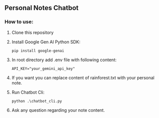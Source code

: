 ## Personal Notes Chatbot
### How to use:
1. Clone this repository
2. Install Google Gen AI Python SDK:

   `pip install google-genai`
3. In root directory add .env file with following content:

   `API_KEY="your_gemini_api_key"`
4. If you want you can replace content of rainforest.txt with your personal note.
5. Run Chatbot Cli:

   `python .\chatbot_cli.py`
6. Ask any question regarding your note content.
